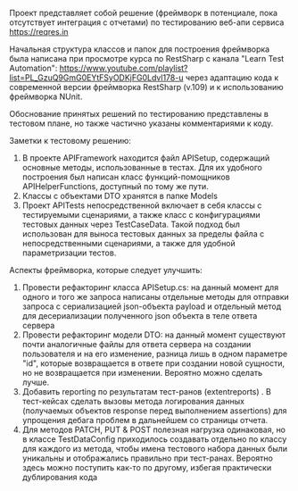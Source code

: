 Проект представляет собой решение (фреймворк в потенциале, пока отсутствует интеграция с отчетами) по тестированию веб-апи сервиса https://reqres.in

Начальная структура классов и папок для построения фреймворка была написана при просмотре курса по RestSharp с канала "Learn Test Automation": https://www.youtube.com/playlist?list=PL_GzuQ9GmG0EYtFSyODKjFG0Ldvl178-u через адаптацию кода к современной версии фреймворка RestSharp (v.109) и к использованию фреймворка NUnit.

Обоснование принятых решений по тестированию представлены в тестовом плане, но также частично указаны комментариями к коду. 

Заметки к тестовому решению: 
1. В проекте APIFramework находится файл APISetup, содержащий основные методы, использованные в тестах. Для их удобного построения был написан класс функций-помощников APIHelperFunctions, доступный по тому же пути.
2. Классы с объектами DTO хранятся в папке Models 
3. Проект APITests непосредственной включает в себя классы с тестируемыми сценариями, а также класс с конфигурациями тестовых данных через TestCaseData. Такой подход был использован для выноса тестовых данных за пределы файла с непосредственными сценариями, а также для удобной параметризации тестов.

Аспекты фреймворка, которые следует улучшить: 
1. Провести рефакторинг класса APISetup.cs: на данный момент для одного и того же запроса написаны отдельные методы для отправки запроса с сериализацией json-объекта payload и отдельный метод для десериализации полученного json объекта в теле ответа сервера
2. Провести рефакторинг модели DTO: на данный момент существуют почти аналогичные файлы для ответа сервера на создании пользователя и на его изменение, разница лишь в одном параметре "id", которые возвращается в ответе при создании новой сущности, но не возвращается при изменении. Вероятно можно сделать лучше.
3. Добавить reporting по результатам тест-ранов (extentreports) . В тест-кейсах сделать вызовы метода логирования данных (получаемых объектов response перед выполнением assertions) для упрощения дебага проблем в дальнейшем  со страницы отчета.
4. Для методов PATCH, PUT & POST полезная нагрузка одинаковая, но в классе TestDataConfig приходилось создавать отдельно по классу для каждого из метода, чтобы имена тестового набора данных были уникальны и отображались правильно при тест-ранах. Вероятно здесь можно поступить как-то по другому, избегая практически дублирования кода

